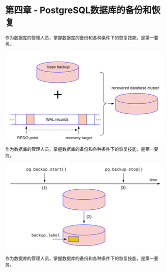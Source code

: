 # 第四章 - PostgreSQL数据库的备份和恢复

作为数据库的管理人员，掌握数据库的备份和各种条件下的恢复技能，是第一要务。

![](d0030.svg)

作为数据库的管理人员，掌握数据库的备份和各种条件下的恢复技能，是第一要务。

![](d0036.svg)

作为数据库的管理人员，掌握数据库的备份和各种条件下的恢复技能，是第一要务。



